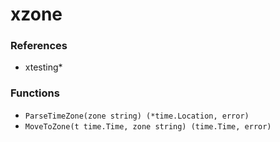 # xzone

### References

+ xtesting*

### Functions

+ `ParseTimeZone(zone string) (*time.Location, error)`
+ `MoveToZone(t time.Time, zone string) (time.Time, error)`

